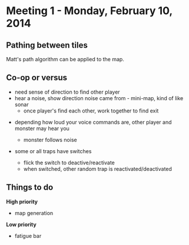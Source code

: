 # Meeting 1 - Monday, February 10, 2014



## Pathing between tiles

Matt's path algorithm can be applied to the map.



## Co-op or versus

* need sense of direction to find other player
 * hear a noise, show direction noise came from
        - mini-map, kind of like sonar
    - once player's find each other, work together to find exit

- depending how loud your voice commands are, other player and monster may hear you
    - monster follows noise

- some or all traps have switches
    - flick the switch to deactive/reactivate
    - when switched, other random trap is reactivated/deactivated



## Things to do

**High priority**
- map generation

**Low priority**
- fatigue bar

